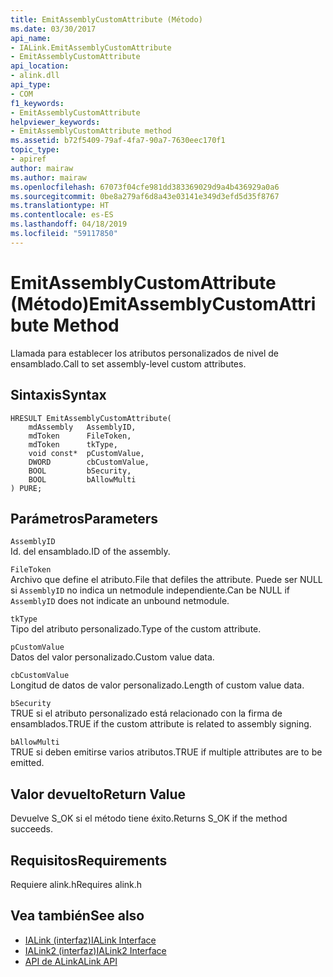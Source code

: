 ```yaml
---
title: EmitAssemblyCustomAttribute (Método)
ms.date: 03/30/2017
api_name:
- IALink.EmitAssemblyCustomAttribute
- EmitAssemblyCustomAttribute
api_location:
- alink.dll
api_type:
- COM
f1_keywords:
- EmitAssemblyCustomAttribute
helpviewer_keywords:
- EmitAssemblyCustomAttribute method
ms.assetid: b72f5409-79af-4fa7-90a7-7630eec170f1
topic_type:
- apiref
author: mairaw
ms.author: mairaw
ms.openlocfilehash: 67073f04cfe981dd383369029d9a4b436929a0a6
ms.sourcegitcommit: 0be8a279af6d8a43e03141e349d3efd5d35f8767
ms.translationtype: HT
ms.contentlocale: es-ES
ms.lasthandoff: 04/18/2019
ms.locfileid: "59117850"
---
```

# <a name="emitassemblycustomattribute-method"></a><span data-ttu-id="5f9e7-102">EmitAssemblyCustomAttribute (Método)</span><span class="sxs-lookup"><span data-stu-id="5f9e7-102">EmitAssemblyCustomAttribute Method</span></span>
<span data-ttu-id="5f9e7-103">Llamada para establecer los atributos personalizados de nivel de ensamblado.</span><span class="sxs-lookup"><span data-stu-id="5f9e7-103">Call to set assembly-level custom attributes.</span></span>  
  
## <a name="syntax"></a><span data-ttu-id="5f9e7-104">Sintaxis</span><span class="sxs-lookup"><span data-stu-id="5f9e7-104">Syntax</span></span>  
  
```  
HRESULT EmitAssemblyCustomAttribute(  
    mdAssembly   AssemblyID,  
    mdToken      FileToken,  
    mdToken      tkType,  
    void const*  pCustomValue,  
    DWORD        cbCustomValue,  
    BOOL         bSecurity,  
    BOOL         bAllowMulti  
) PURE;  
```  
  
## <a name="parameters"></a><span data-ttu-id="5f9e7-105">Parámetros</span><span class="sxs-lookup"><span data-stu-id="5f9e7-105">Parameters</span></span>  
 `AssemblyID`  
 <span data-ttu-id="5f9e7-106">Id. del ensamblado.</span><span class="sxs-lookup"><span data-stu-id="5f9e7-106">ID of the assembly.</span></span>  
  
 `FileToken`  
 <span data-ttu-id="5f9e7-107">Archivo que define el atributo.</span><span class="sxs-lookup"><span data-stu-id="5f9e7-107">File that defiles the attribute.</span></span> <span data-ttu-id="5f9e7-108">Puede ser NULL si `AssemblyID` no indica un netmodule independiente.</span><span class="sxs-lookup"><span data-stu-id="5f9e7-108">Can be NULL if `AssemblyID` does not indicate an unbound netmodule.</span></span>  
  
 `tkType`  
 <span data-ttu-id="5f9e7-109">Tipo del atributo personalizado.</span><span class="sxs-lookup"><span data-stu-id="5f9e7-109">Type of the custom attribute.</span></span>  
  
 `pCustomValue`  
 <span data-ttu-id="5f9e7-110">Datos del valor personalizado.</span><span class="sxs-lookup"><span data-stu-id="5f9e7-110">Custom value data.</span></span>  
  
 `cbCustomValue`  
 <span data-ttu-id="5f9e7-111">Longitud de datos de valor personalizado.</span><span class="sxs-lookup"><span data-stu-id="5f9e7-111">Length of custom value data.</span></span>  
  
 `bSecurity`  
 <span data-ttu-id="5f9e7-112">TRUE si el atributo personalizado está relacionado con la firma de ensamblados.</span><span class="sxs-lookup"><span data-stu-id="5f9e7-112">TRUE if the custom attribute is related to assembly signing.</span></span>  
  
 `bAllowMulti`  
 <span data-ttu-id="5f9e7-113">TRUE si deben emitirse varios atributos.</span><span class="sxs-lookup"><span data-stu-id="5f9e7-113">TRUE if multiple attributes are to be emitted.</span></span>  
  
## <a name="return-value"></a><span data-ttu-id="5f9e7-114">Valor devuelto</span><span class="sxs-lookup"><span data-stu-id="5f9e7-114">Return Value</span></span>  
 <span data-ttu-id="5f9e7-115">Devuelve S_OK si el método tiene éxito.</span><span class="sxs-lookup"><span data-stu-id="5f9e7-115">Returns S_OK if the method succeeds.</span></span>  
  
## <a name="requirements"></a><span data-ttu-id="5f9e7-116">Requisitos</span><span class="sxs-lookup"><span data-stu-id="5f9e7-116">Requirements</span></span>  
 <span data-ttu-id="5f9e7-117">Requiere alink.h</span><span class="sxs-lookup"><span data-stu-id="5f9e7-117">Requires alink.h</span></span>  
  
## <a name="see-also"></a><span data-ttu-id="5f9e7-118">Vea también</span><span class="sxs-lookup"><span data-stu-id="5f9e7-118">See also</span></span>

- [<span data-ttu-id="5f9e7-119">IALink (interfaz)</span><span class="sxs-lookup"><span data-stu-id="5f9e7-119">IALink Interface</span></span>](../../../../docs/framework/unmanaged-api/alink/ialink-interface.md)
- [<span data-ttu-id="5f9e7-120">IALink2 (interfaz)</span><span class="sxs-lookup"><span data-stu-id="5f9e7-120">IALink2 Interface</span></span>](../../../../docs/framework/unmanaged-api/alink/ialink2-interface.md)
- [<span data-ttu-id="5f9e7-121">API de ALink</span><span class="sxs-lookup"><span data-stu-id="5f9e7-121">ALink API</span></span>](../../../../docs/framework/unmanaged-api/alink/index.md)
